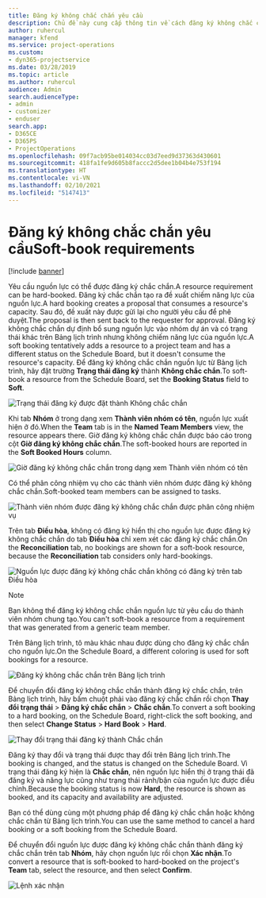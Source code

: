 ```yaml
---
title: Đăng ký không chắc chắn yêu cầu
description: Chủ đề này cung cấp thông tin về cách đăng ký không chắc chắn yêu cầu.
author: ruhercul
manager: kfend
ms.service: project-operations
ms.custom:
- dyn365-projectservice
ms.date: 03/28/2019
ms.topic: article
ms.author: ruhercul
audience: Admin
search.audienceType:
- admin
- customizer
- enduser
search.app:
- D365CE
- D365PS
- ProjectOperations
ms.openlocfilehash: 09f7acb95be014034cc03d7eed9d37363d430601
ms.sourcegitcommit: 418fa1fe9d605b8faccc2d5dee1b04b4e753f194
ms.translationtype: HT
ms.contentlocale: vi-VN
ms.lasthandoff: 02/10/2021
ms.locfileid: "5147413"
---
```

# <a name="soft-book-requirements"></a><span data-ttu-id="b6b60-103">Đăng ký không chắc chắn yêu cầu</span><span class="sxs-lookup"><span data-stu-id="b6b60-103">Soft-book requirements</span></span>

[!include [banner](../includes/psa-now-project-operations.md)]

<span data-ttu-id="b6b60-104">Yêu cầu nguồn lực có thể được đăng ký chắc chắn.</span><span class="sxs-lookup"><span data-stu-id="b6b60-104">A resource requirement can be hard-booked.</span></span> <span data-ttu-id="b6b60-105">Đăng ký chắc chắn tạo ra đề xuất chiếm năng lực của nguồn lực.</span><span class="sxs-lookup"><span data-stu-id="b6b60-105">A hard booking creates a proposal that consumes a resource's capacity.</span></span> <span data-ttu-id="b6b60-106">Sau đó, đề xuất này được gửi lại cho người yêu cầu để phê duyệt.</span><span class="sxs-lookup"><span data-stu-id="b6b60-106">The proposal is then sent back to the requester for approval.</span></span> <span data-ttu-id="b6b60-107">Đăng ký không chắc chắn dự định bổ sung nguồn lực vào nhóm dự án và có trạng thái khác trên Bảng lịch trình nhưng không chiếm năng lực của nguồn lực.</span><span class="sxs-lookup"><span data-stu-id="b6b60-107">A soft booking tentatively adds a resource to a project team and has a different status on the Schedule Board, but it doesn't consume the resource's capacity.</span></span> <span data-ttu-id="b6b60-108">Để đăng ký không chắc chắn nguồn lực từ Bảng lịch trình, hãy đặt trường **Trạng thái đăng ký** thành **Không chắc chắn**.</span><span class="sxs-lookup"><span data-stu-id="b6b60-108">To soft-book a resource from the Schedule Board, set the **Booking Status** field to **Soft**.</span></span>

![Trạng thái đăng ký được đặt thành Không chắc chắn](media/Resource-Management-image77.png)

<span data-ttu-id="b6b60-110">Khi tab **Nhóm** ở trong dạng xem **Thành viên nhóm có tên**, nguồn lực xuất hiện ở đó.</span><span class="sxs-lookup"><span data-stu-id="b6b60-110">When the **Team** tab is in the **Named Team Members** view, the resource appears there.</span></span> <span data-ttu-id="b6b60-111">Giờ đăng ký không chắc chắn được báo cáo trong cột **Giờ đăng ký không chắc chắn**.</span><span class="sxs-lookup"><span data-stu-id="b6b60-111">The soft-booked hours are reported in the **Soft Booked Hours** column.</span></span>

![Giờ đăng ký không chắc chắn trong dạng xem Thành viên nhóm có tên](media/Resource-Management-image78.png)

<span data-ttu-id="b6b60-113">Có thể phân công nhiệm vụ cho các thành viên nhóm được đăng ký không chắc chắn.</span><span class="sxs-lookup"><span data-stu-id="b6b60-113">Soft-booked team members can be assigned to tasks.</span></span>

![Thành viên nhóm được đăng ký không chắc chắn được phân công nhiệm vụ](media/Resource-Management-image79.png)

<span data-ttu-id="b6b60-115">Trên tab **Điều hòa**, không có đăng ký hiển thị cho nguồn lực được đăng ký không chắc chắn do tab **Điều hòa** chỉ xem xét các đăng ký chắc chắn.</span><span class="sxs-lookup"><span data-stu-id="b6b60-115">On the **Reconciliation** tab, no bookings are shown for a soft-book resource, because the **Reconciliation** tab considers only hard-bookings.</span></span>

![Nguồn lực được đăng ký không chắc chắn không có đăng ký trên tab Điều hòa](media/Resource-Management-image80.png)

> [!NOTE]
> <span data-ttu-id="b6b60-117">Bạn không thể đăng ký không chắc chắn nguồn lực từ yêu cầu do thành viên nhóm chung tạo.</span><span class="sxs-lookup"><span data-stu-id="b6b60-117">You can't soft-book a resource from a requirement that was generated from a generic team member.</span></span>

<span data-ttu-id="b6b60-118">Trên Bảng lịch trình, tô màu khác nhau được dùng cho đăng ký chắc chắn cho nguồn lực.</span><span class="sxs-lookup"><span data-stu-id="b6b60-118">On the Schedule Board, a different coloring is used for soft bookings for a resource.</span></span>

![Đăng ký không chắc chắn trên Bảng lịch trình](media/Resource-Management-image81.png)

<span data-ttu-id="b6b60-120">Để chuyển đổi đăng ký không chắc chắn thành đăng ký chắc chắn, trên Bảng lịch trình, hãy bấm chuột phải vào đăng ký chắc chắn rồi chọn **Thay đổi trạng thái** \> **Đăng ký chắc chắn** \> **Chắc chắn**.</span><span class="sxs-lookup"><span data-stu-id="b6b60-120">To convert a soft booking to a hard booking, on the Schedule Board, right-click the soft booking, and then select **Change Status** \> **Hard Book** \> **Hard**.</span></span>

![Thay đổi trạng thái đăng ký thành Chắc chắn](media/Resource-Management-image82.png)

<span data-ttu-id="b6b60-122">Đăng ký thay đổi và trạng thái được thay đổi trên Bảng lịch trình.</span><span class="sxs-lookup"><span data-stu-id="b6b60-122">The booking is changed, and the status is changed on the Schedule Board.</span></span> <span data-ttu-id="b6b60-123">Vì trạng thái đăng ký hiện là **Chắc chắn**, nên nguồn lực hiển thị ở trạng thái đã đăng ký và năng lực cũng như trạng thái rảnh/bận của nguồn lực được điều chỉnh.</span><span class="sxs-lookup"><span data-stu-id="b6b60-123">Because the booking status is now **Hard**, the resource is shown as booked, and its capacity and availability are adjusted.</span></span>

<span data-ttu-id="b6b60-124">Bạn có thể dùng cùng một phương pháp để đăng ký chắc chắn hoặc không chắc chắn từ Bảng lịch trình.</span><span class="sxs-lookup"><span data-stu-id="b6b60-124">You can use the same method to cancel a hard booking or a soft booking from the Schedule Board.</span></span>

<span data-ttu-id="b6b60-125">Để chuyển đổi nguồn lực được đăng ký không chắc chắn thành đăng ký chắc chắn trên tab **Nhóm**, hãy chọn nguồn lực rồi chọn **Xác nhận**.</span><span class="sxs-lookup"><span data-stu-id="b6b60-125">To convert a resource that is soft-booked to hard-booked on the project's **Team** tab, select the resource, and then select **Confirm**.</span></span>

![Lệnh xác nhận](media/Resource-Management-image83.png)
